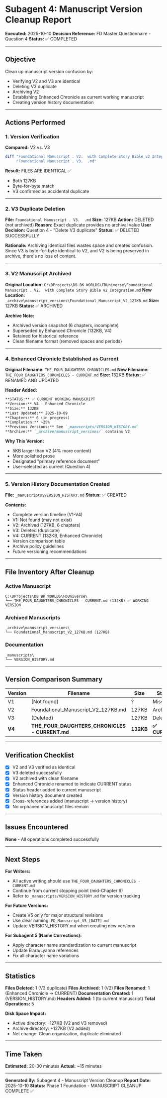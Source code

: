 # Subagent 4: Manuscript Version Cleanup Report

**Executed:** 2025-10-10
**Decision Reference:** FD Master Questionnaire - Question 4
**Status:** ✅ COMPLETED

---

## Objective

Clean up manuscript version confusion by:
- Verifying V2 and V3 are identical
- Deleting V3 duplicate
- Archiving V2
- Establishing Enhanced Chronicle as current working manuscript
- Creating version history documentation

---

## Actions Performed

### 1. Version Verification

**Compared:** V2 vs. V3
```bash
diff "Foundational Manuscript . V2.  with Complete Story Bible v2 Integration.md" \
     "Foundational Manuscript . V3.  .md"
```

**Result:** FILES ARE IDENTICAL ✅
- Both 127KB
- Byte-for-byte match
- V3 confirmed as accidental duplicate

---

### 2. V3 Duplicate Deletion

**File:** `Foundational Manuscript . V3.  .md`
**Size:** 127KB
**Action:** DELETED (not archived)
**Reason:** Exact duplicate provides no archival value
**User Decision:** Question 4 - "Delete V3 duplicate"
**Status:** ✅ DELETED SUCCESSFULLY

**Rationale:** Archiving identical files wastes space and creates confusion. Since V3 is byte-for-byte identical to V2, and V2 is being preserved in archive, there's no loss of content.

---

### 3. V2 Manuscript Archived

**Original Location:** `C:\DProjects\DB BK WORLDS\FDUniverse\Foundational Manuscript . V2.  with Complete Story Bible v2 Integration.md`
**New Location:** `_archive\manuscript_versions\Foundational_Manuscript_V2_127KB.md`
**Size:** 127KB
**Status:** ✅ ARCHIVED

**Archive Note:**
- Archived version snapshot (6 chapters, incomplete)
- Superseded by Enhanced Chronicle (132KB, V4)
- Retained for historical reference
- Clean filename format (removed spaces and periods)

---

### 4. Enhanced Chronicle Established as Current

**Original Filename:** `THE_FOUR_DAUGHTERS_CHRONICLES.md`
**New Filename:** `THE_FOUR_DAUGHTERS_CHRONICLES - CURRENT.md`
**Size:** 132KB
**Status:** ✅ RENAMED AND UPDATED

**Header Added:**
```markdown
**STATUS:** ✅ CURRENT WORKING MANUSCRIPT
**Version:** V4 - Enhanced Chronicle
**Size:** 132KB
**Last Updated:** 2025-10-09
**Chapters:** 6 (in progress)
**Completion:** ~25%
**Previous Versions:** See `_manuscripts/VERSION_HISTORY.md`
**Archive:** `_archive/manuscript_versions/` contains V2
```

**Why This Version:**
- 5KB larger than V2 (4% more content)
- More polished prose
- Designated "primary reference document"
- User-selected as current (Question 4)

---

### 5. Version History Documentation Created

**File:** `_manuscripts\VERSION_HISTORY.md`
**Status:** ✅ CREATED

**Contents:**
- Complete version timeline (V1-V4)
- V1: Not found (may not exist)
- V2: Archived (127KB, 6 chapters)
- V3: Deleted (duplicate)
- V4: CURRENT (132KB, Enhanced Chronicle)
- Version comparison table
- Archive policy guidelines
- Future versioning recommendations

---

## File Inventory After Cleanup

### Active Manuscript

```
C:\DProjects\DB BK WORLDS\FDUniverse\
└── THE_FOUR_DAUGHTERS_CHRONICLES - CURRENT.md (132KB) ✅ WORKING VERSION
```

### Archived Manuscripts

```
_archive\manuscript_versions\
└── Foundational_Manuscript_V2_127KB.md (127KB)
```

### Documentation

```
_manuscripts\
└── VERSION_HISTORY.md
```

---

## Version Comparison Summary

| Version | Filename | Size | Status | Location |
|---------|----------|------|--------|----------|
| V1 | (Not found) | ? | Missing | N/A |
| V2 | Foundational_Manuscript_V2_127KB.md | 127KB | Archived | `_archive/manuscript_versions/` |
| V3 | (Deleted) | 127KB | Deleted | N/A |
| **V4** | **THE_FOUR_DAUGHTERS_CHRONICLES - CURRENT.md** | **132KB** | **✅ CURRENT** | **Root directory** |

---

## Verification Checklist

- [x] V2 and V3 verified as identical
- [x] V3 deleted successfully
- [x] V2 archived with clean filename
- [x] Enhanced Chronicle renamed to indicate CURRENT status
- [x] Status header added to current manuscript
- [x] Version history document created
- [x] Cross-references added (manuscript → version history)
- [x] No orphaned manuscript files remain

---

## Issues Encountered

**None** - All operations completed successfully

---

## Next Steps

**For Writers:**
- All active writing should use `THE_FOUR_DAUGHTERS_CHRONICLES - CURRENT.md`
- Continue from current stopping point (mid-Chapter 6)
- Refer to `_manuscripts/VERSION_HISTORY.md` for version tracking

**For Future Versions:**
- Create V5 only for major structural revisions
- Use clear naming: `FD_Manuscript_V5_[DATE].md`
- Update VERSION_HISTORY.md when creating new versions

**For Subagent 5 (Name Corrections):**
- Apply character name standardization to current manuscript
- Update Elara/Lyanna references
- Fix all character name variations

---

## Statistics

**Files Deleted:** 1 (V3 duplicate)
**Files Archived:** 1 (V2)
**Files Renamed:** 1 (Enhanced Chronicle → CURRENT)
**Documentation Created:** 1 (VERSION_HISTORY.md)
**Headers Added:** 1 (to current manuscript)
**Total Operations:** 5

**Disk Space Impact:**
- Active directory: -127KB (V2 and V3 removed)
- Archive directory: +127KB (V2 added)
- Net change: Clean organization, duplicate eliminated

---

## Time Taken

**Estimated:** 20-30 minutes
**Actual:** ~15 minutes

---

**Generated By:** Subagent 4 - Manuscript Version Cleanup
**Report Date:** 2025-10-10
**Status:** Phase 1 Foundation - MANUSCRIPT CLEANUP COMPLETE ✅
